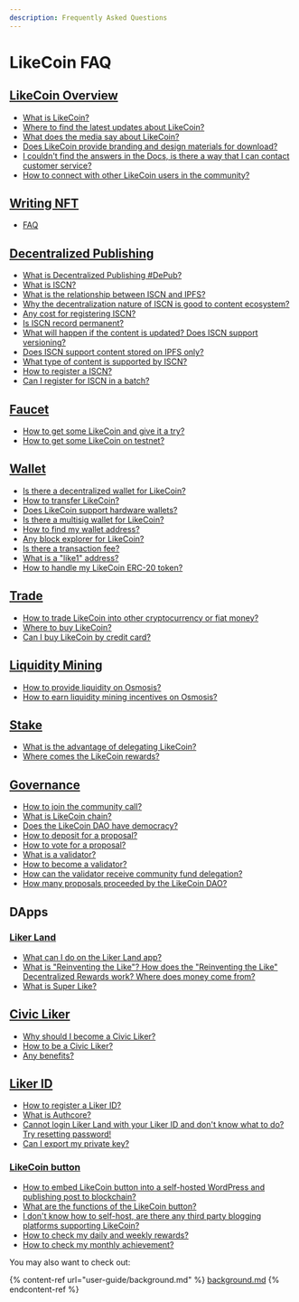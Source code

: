```yaml
---
description: Frequently Asked Questions
---
```


# LikeCoin FAQ

[LikeCoin Overview](faq.md#likecoin-zan-shang-gong-min-gong-he-guo-2) <a href="#likecoin-zan-shang-gong-min-gong-he-guo" id="likecoin-zan-shang-gong-min-gong-he-guo"></a>
--------------------------------------------------------------------------------------------------------------------------------------------------------

* ​[What is LikeCoin?](./)
* [Where to find the latest updates about LikeCoin?](updates.md)
* [What does the media say about LikeCoin?](general-guides/on-the-news/)
* [Does LikeCoin provide branding and design materials for download?](branding/)
* [I couldn't find the answers in the Docs, is there a way that I can contact customer service?](https://go.crisp.chat/chat/embed/?website\_id=5c009125-5863-4059-ba65-43f177ca33f7)
* [How to connect with other LikeCoin users in the community?](general-guides/community/)

## [Writing NFT](general-guides/writing-nft/) <a href="#likecoin-zan-shang-gong-min-gong-he-guo" id="likecoin-zan-shang-gong-min-gong-he-guo"></a>

* [FAQ](general-guides/writing-nft/)

## [Decentralized Publishing](general-guides/decentralized-publishing/) <a href="#likecoin-zan-shang-gong-min-gong-he-guo" id="likecoin-zan-shang-gong-min-gong-he-guo"></a>

* [What is Decentralized Publishing #DePub?](./)
* [What is ISCN?](developer/iscn/)
* [What is the relationship between ISCN and IPFS?](general-guides/decentralized-publishing/iscn-ipfs-relationship.md)
* [Why the decentralization nature of ISCN is good to content ecosystem?](general-guides/decentralized-publishing/benefits.md)
* [Any cost for registering ISCN?](general-guides/decentralized-publishing/what-is-iscn.md)
* [Is ISCN record permanent?](general-guides/decentralized-publishing/benefits.md)
* [What will happen if the content is updated? Does ISCN support versioning?](general-guides/decentralized-publishing/what-is-iscn.md)
* [Does ISCN support content stored on IPFS only?](general-guides/decentralized-publishing/iscn-ipfs-relationship.md)
* [What type of content is supported by ISCN?](general-guides/decentralized-publishing/content-type.md)
* [How to register a ISCN?](general-guides/decentralized-publishing/app.like.co/)
* [Can I register for ISCN in a batch?](general-guides/decentralized-publishing/iscn-batch-uploader.md)

## [Faucet](general-guides/faucet.md) <a href="#wo-shi-du-zhe" id="wo-shi-du-zhe"></a>

* [How to get some LikeCoin and give it a try?](general-guides/faucet.md)
* [How to get some LikeCoin on testnet?](general-guides/community/faucet-testnet.md)

## [Wallet](general-guides/wallet/) <a href="#wo-shi-du-zhe" id="wo-shi-du-zhe"></a>

* [Is there a decentralized wallet for LikeCoin?](general-guides/wallet/)
* [How to transfer LikeCoin?](general-guides/wallet/like-pay.md)[  ](general-guides/wallet/keplr/)
* [Does LikeCoin support hardware wallets?](archive/archive/wallet/hardware-wallet.md)
* [Is there a multisig wallet for LikeCoin?](general-guides/wallet/multisig.md)
* [How to find my wallet address?](general-guides/wallet/wallet-address.md)
* [Any block explorer for LikeCoin?](general-guides/wallet/block-explorer/)
* [Is there a transaction fee?](general-guides/wallet/transaction-fee.md)
* [What is a "like1" address?](general-guides/wallet/like-address-prefix.md)
* [How to handle my LikeCoin ERC-20 token?](general-guides/wallet/migration/)

## [Trade](general-guides/trade/)

* [How to trade LikeCoin into other cryptocurrency or fiat money?](general-guides/trade/)
* [Where to buy LikeCoin?](general-guides/trade/buy-likecoin.md)
* [Can I buy LikeCoin by credit card?](general-guides/trade/trade-in-osmosis.md)

## [Liquidity Mining](faq.md#undefined)

* [How to provide liquidity on Osmosis?](general-guides/liquidity/osmosis.md#providing-liquidity-to-the-liquidity-pool)
* [How to earn liquidity mining incentives on Osmosis?](general-guides/liquidity/osmosis.md#bonding-shares-for-liquidity-mining-incentives)

## [Stake](general-guides/stake/) <a href="#wo-shi-du-zhe" id="wo-shi-du-zhe"></a>

* [What is the advantage of delegating LikeCoin?](general-guides/stake/delegation-of-likecoin/)
* [Where comes the LikeCoin rewards?](general-guides/stake/where-comes-the-likecoin-rewards.md)

## [Governance](general-guides/governance/) <a href="#wo-shi-du-zhe" id="wo-shi-du-zhe"></a>

* [​How to join the community call?](general-guides/governance/community-call.md)
* [What is LikeCoin chain?](general-guides/governance/likecoin-chain.md)[​](general-guides/governance/liquid-democracy.md)
* [Does the LikeCoin DAO have democracy?](general-guides/governance/liquid-democracy.md)
* [How to deposit for a proposal?](general-guides/governance/proposal-deposit.md)
* [How to vote for a proposal?](general-guides/governance/direct-vote/)
* [What is a validator?](general-guides/governance/what-is-a-validator/)
* [How to become a validator?](validator/become-a-validator.md)
* [How can the validator receive community fund delegation?](general-guides/governance/what-is-a-validator/community-delegation.md)
* ​​[How many proposals proceeded by the LikeCoin DAO?](general-guides/governance/proposals.md)

## DApps <a href="#wo-shi-du-zhe" id="wo-shi-du-zhe"></a>

### [Liker Land](user-guide/liker-land/)

* [What can I do on the Liker Land app?](user-guide/liker-land/)
* [What is "Reinventing the Like"? How does the "Reinventing the Like" Decentralized Rewards work? Where does money come from?](user-guide/liker-land/like.md)
* [What is Super Like?](user-guide/liker-land/superlike.md)

## [​Civic Liker​](user-guide/civic-liker/) <a href="#civic-liker" id="civic-liker"></a>

* [Why should I become a Civic Liker?](user-guide/civic-liker/)
* [How to be a Civic Liker?](user-guide/civic-liker/be-a-civic-liker.md)
* [Any benefits?](user-guide/civic-liker/rationale-and-benefits.md)

## [​Liker ID​](user-guide/liker-id/) <a href="#liker-id" id="liker-id"></a>

* [How to register a Liker ID?](user-guide/liker-id/)
* [What is Authcore?](user-guide/liker-id/register/what-is-authcore.md)
* [Cannot login Liker Land with your Liker ID and don't know what to do? Try resetting password!](user-guide/liker-id/register/reset-password.md)
* [Can I export my private key?](user-guide/liker-id/export-seed-words.md)

### [LikeCoin button](faq.md#likecoin-button)

* [How to embed LikeCoin button into a self-hosted WordPress and publishing post to blockchain?](user-guide/wordpress.md)
* [What are the functions of the LikeCoin button?](user-guide/creator/)
* [I don't know how to self-host, are there any third party blogging platforms supporting LikeCoin?](user-guide/creator/blogging-platforms/)[  ](archive/archive/creatortools/portfolio-page.md)
* [How to check my daily and weekly rewards?](user-guide/creatortools/rewards.md)
* [How to check my monthly achievement?](user-guide/creatortools/monthly-report.md)

You may also want to check out:

{% content-ref url="user-guide/background.md" %}
[background.md](user-guide/background.md)
{% endcontent-ref %}
